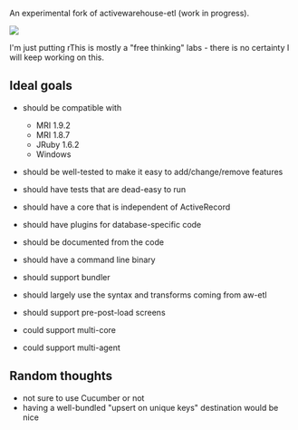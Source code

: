An experimental fork of activewarehouse-etl (work in progress).

[![](http://travis-ci.org/thbar/tinytl.png)](http://travis-ci.org/#!/thbar/tinytl)

I'm just putting rThis is mostly a "free thinking" labs - there is no certainty I will keep working on this.

## Ideal goals

* should be compatible with
  * MRI 1.9.2
  * MRI 1.8.7
  * JRuby 1.6.2
  * Windows
* should be well-tested to make it easy to add/change/remove features
* should have tests that are dead-easy to run
* should have a core that is independent of ActiveRecord
* should have plugins for database-specific code
* should be documented from the code
* should have a command line binary
* should support bundler
* should largely use the syntax and transforms coming from aw-etl
* should support pre-post-load screens

* could support multi-core
* could support multi-agent

## Random thoughts

* not sure to use Cucumber or not
* having a well-bundled "upsert on unique keys" destination would be nice
